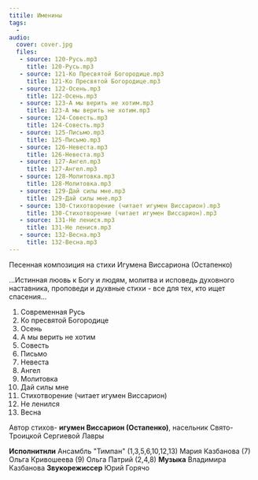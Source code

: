 ```yaml
---
titile: Именины
tags:
  - 
audio:
  cover: cover.jpg
  files:
   - source: 120-Русь.mp3
     title: 120-Русь.mp3
   - source: 121-Ко Пресвятой Богородице.mp3
     title: 121-Ко Пресвятой Богородице.mp3
   - source: 122-Осень.mp3
     title: 122-Осень.mp3
   - source: 123-А мы верить не хотим.mp3
     title: 123-А мы верить не хотим.mp3
   - source: 124-Совесть.mp3
     title: 124-Совесть.mp3
   - source: 125-Письмо.mp3
     title: 125-Письмо.mp3
   - source: 126-Невеста.mp3
     title: 126-Невеста.mp3
   - source: 127-Ангел.mp3
     title: 127-Ангел.mp3
   - source: 128-Молитовка.mp3
     title: 128-Молитовка.mp3
   - source: 129-Дай силы мне.mp3
     title: 129-Дай силы мне.mp3
   - source: 130-Стихотворение (читает игумен Виссарион).mp3
     title: 130-Стихотворение (читает игумен Виссарион).mp3
   - source: 131-Не ленися.mp3
     title: 131-Не ленися.mp3
   - source: 132-Весна.mp3
     title: 132-Весна.mp3
---
```


Песенная композиция на стихи Игумена Виссариона (Остапенко)

...Истинная люовь к Богу и людям, молитва и исповедь духовного наставника, проповеди и духвные стихи - все для тех, кто ищет спасения...

1. Современная Русь
2. Ко пресвятой Богородице
3. Осень
4. А мы верить не хотим 
5. Совесть
6. Письмо
7. Невеста
8. Ангел
9. Молитовка 
10. Дай силы мне   
11. Стихотворение (читает игумен Виссарион)
12. Не ленился
13. Весна

Автор стихов- **игумен Виссарион (Остапенко)**, насельник Свято-Троицкой Сергиевой Лавры

**Исполнитнли**
Ансамбль "Тимпан" (1,3,5,6,10,12,13)
Мария Казбанова (7)
Ольга Кривошеева (9)
Ольга Патрий (2,4,8)
**Музыка** Владимира Казбанова
**Звукорежиссер** Юрий Горячо